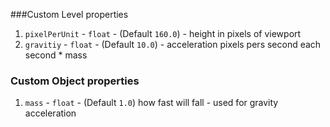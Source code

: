 ###Custom Level properties
  1. `pixelPerUnit` - `float` - (Default `160.0`) - height in pixels of viewport
  2. `gravitiy` - `float` - (Default `10.0`) - acceleration pixels pers second each second * mass

### Custom Object properties
  1. `mass` - `float` - (Default `1.0`) how fast will fall - used for gravity acceleration